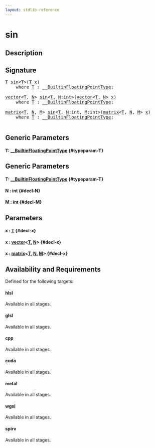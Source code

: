 ```yaml
---
layout: stdlib-reference
---
```


# sin

## Description





## Signature 

<pre>
<a href="/stdlib-reference/global-decls/sin#typeparam-T" class="code_type">T</a> <a href="/stdlib-reference/global-decls/sin">sin</a>&lt;<a href="/stdlib-reference/global-decls/sin#typeparam-T" class="code_type">T</a>&gt;(<a href="/stdlib-reference/global-decls/sin#typeparam-T" class="code_type">T</a> <a href="/stdlib-reference/global-decls/sin#decl-x" class="code_param">x</a>)
    <span class='code_keyword'>where</span> <a href="/stdlib-reference/global-decls/sin#typeparam-T" class="code_type">T</a> : <a href="/stdlib-reference/interfaces/BuiltinFloatingPointType/index" class="code_type">__BuiltinFloatingPointType</a>;

<a href="/stdlib-reference/types/vector/index" class="code_type">vector</a>&lt;<a href="/stdlib-reference/global-decls/sin#typeparam-T" class="code_type">T</a>, <a href="/stdlib-reference/global-decls/sin#decl-N" class="code_var">N</a>&gt; <a href="/stdlib-reference/global-decls/sin">sin</a>&lt;<a href="/stdlib-reference/global-decls/sin#typeparam-T" class="code_type">T</a>, <a href="/stdlib-reference/global-decls/sin#decl-N" class="code_var">N</a>:<span class="code_keyword">int</span>&gt;(<a href="/stdlib-reference/types/vector/index" class="code_type">vector</a>&lt;<a href="/stdlib-reference/global-decls/sin#typeparam-T" class="code_type">T</a>, <a href="/stdlib-reference/global-decls/sin#decl-N" class="code_var">N</a>&gt; <a href="/stdlib-reference/global-decls/sin#decl-x" class="code_param">x</a>)
    <span class='code_keyword'>where</span> <a href="/stdlib-reference/global-decls/sin#typeparam-T" class="code_type">T</a> : <a href="/stdlib-reference/interfaces/BuiltinFloatingPointType/index" class="code_type">__BuiltinFloatingPointType</a>;

<a href="/stdlib-reference/types/matrix/index" class="code_type">matrix</a>&lt;<a href="/stdlib-reference/global-decls/sin#typeparam-T" class="code_type">T</a>, <a href="/stdlib-reference/global-decls/sin#decl-N" class="code_var">N</a>, <a href="/stdlib-reference/global-decls/sin#decl-M" class="code_var">M</a>&gt; <a href="/stdlib-reference/global-decls/sin">sin</a>&lt;<a href="/stdlib-reference/global-decls/sin#typeparam-T" class="code_type">T</a>, <a href="/stdlib-reference/global-decls/sin#decl-N" class="code_var">N</a>:<span class="code_keyword">int</span>, <a href="/stdlib-reference/global-decls/sin#decl-M" class="code_var">M</a>:<span class="code_keyword">int</span>&gt;(<a href="/stdlib-reference/types/matrix/index" class="code_type">matrix</a>&lt;<a href="/stdlib-reference/global-decls/sin#typeparam-T" class="code_type">T</a>, <a href="/stdlib-reference/global-decls/sin#decl-N" class="code_var">N</a>, <a href="/stdlib-reference/global-decls/sin#decl-M" class="code_var">M</a>&gt; <a href="/stdlib-reference/global-decls/sin#decl-x" class="code_param">x</a>)
    <span class='code_keyword'>where</span> <a href="/stdlib-reference/global-decls/sin#typeparam-T" class="code_type">T</a> : <a href="/stdlib-reference/interfaces/BuiltinFloatingPointType/index" class="code_type">__BuiltinFloatingPointType</a>;

</pre>

## Generic Parameters

#### T: [\_\_BuiltinFloatingPointType](/stdlib-reference/interfaces/BuiltinFloatingPointType/index) {#typeparam-T}

## Generic Parameters

#### T: [\_\_BuiltinFloatingPointType](/stdlib-reference/interfaces/BuiltinFloatingPointType/index) {#typeparam-T}
#### N  : int {#decl-N}
#### M  : int {#decl-M}

## Parameters

#### x  : [T](/stdlib-reference/global-decls/sin#typeparam-T) {#decl-x}
#### x  : [vector](/stdlib-reference/types/vector/index)\<[T](/stdlib-reference/types/vector/index#typeparam-T), [N](/stdlib-reference/types/vector/index#decl-N)\> {#decl-x}
#### x  : [matrix](/stdlib-reference/types/matrix/index)\<[T](/stdlib-reference/types/matrix/T), [N](/stdlib-reference/types/matrix/index#decl-N), [M](/stdlib-reference/types/matrix/index#decl-M)\> {#decl-x}

## Availability and Requirements

Defined for the following targets:

#### hlsl
Available in all stages.

#### glsl
Available in all stages.

#### cpp
Available in all stages.

#### cuda
Available in all stages.

#### metal
Available in all stages.

#### wgsl
Available in all stages.

#### spirv
Available in all stages.



